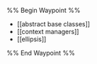 %% Begin Waypoint %%
- [[abstract base classes]]
- [[context managers]]
- [[ellipsis]]

%% End Waypoint %%